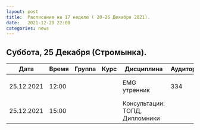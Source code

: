 ```yaml
---
layout: post
title:  Расписание на 17 неделю ( 20-26 Декабря 2021).
date:   2021-12-20 22:00
categories: news
---
```


## Суббота, 25 Декабря (Стромынка).

| Дата          | Время   | Группа        | Курс | Дисциплина  | Аудитория | Материалы |
| ------------- | ------- | ------------- | ---- | ----------- | --------- | --------- |
|25.12.2021     |12:00    |               |      |EMG утренник |334           |Измерение многоэтапных движений |
|25.12.2021     |15:00    |               |      |Консультации: ТОПД, Дипломники   |           |           |

